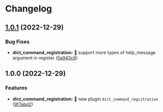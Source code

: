 # Changelog

## [1.0.1](https://github.com/AnzhiZhang/MCDReforgedPlugins/compare/dict_command_registration-v1.0.0...dict_command_registration-v1.0.1) (2022-12-29)


### Bug Fixes

* **dict_command_registration:** 🐛 support more types of help_message argument in register ([0a943c6](https://github.com/AnzhiZhang/MCDReforgedPlugins/commit/0a943c626cfd7e59a1427222aa8b5f29bf83f7df))

## 1.0.0 (2022-12-29)


### Features

* **dict_command_registration:** 🎉 new plugin `dict_command_registration` ([9f7abd2](https://github.com/AnzhiZhang/MCDReforgedPlugins/commit/9f7abd230fd16968a55763d066dd1ba00478fc0d))

